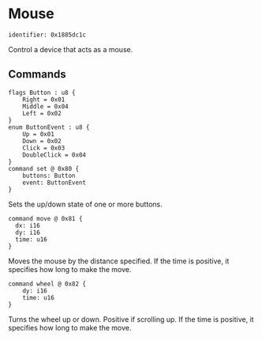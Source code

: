 # Mouse

    identifier: 0x1885dc1c

Control a device that acts as a mouse.

## Commands

    flags Button : u8 {
        Right = 0x01
        Middle = 0x04
        Left = 0x02
    }
    enum ButtonEvent : u8 {
        Up = 0x01
        Down = 0x02
        Click = 0x03
        DoubleClick = 0x04
    }
    command set @ 0x80 {
        buttons: Button
        event: ButtonEvent
    }

Sets the up/down state of one or more buttons.

    command move @ 0x81 {
      dx: i16
      dy: i16
      time: u16
    }

Moves the mouse by the distance specified.
If the time is positive, it specifies how long to make the move.

    command wheel @ 0x82 {
        dy: i16
        time: u16
    }

Turns the wheel up or down. Positive if scrolling up.
If the time is positive, it specifies how long to make the move.